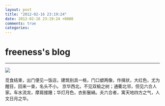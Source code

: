 ```yaml
---
layout: post
title: "2012-02-16 23:19:24"
date: 2012-02-16 23:19:24 +0800
comments: true
categories: 
---
```


# freeness's blog

----------

![](http://okqmqrbgo.bkt.clouddn.com/201202162319241.jpg)

>
觅食结束，出门便见一饭店，建筑别具一格，门口塑两像，作揖状，大红色，尤为醒目，回来一查，名头不小。
    京华西北，不见双榆之树；通衢北邻，但见六合人家。车水流龙，摩肩接踵；华灯月色，衣影鬟緺。夫六合者，寓天地四方之气，人文日月之华。